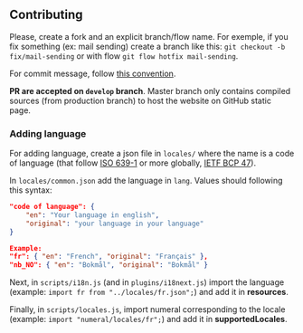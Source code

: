 ## Contributing

Please, create a fork and an explicit branch/flow name. For exemple, if you fix something (ex: mail sending) create a branch like this: `git checkout -b fix/mail-sending` or with flow `git flow hotfix mail-sending`.



For commit message, follow [this convention](https://conventionalcommits.org/).



**PR are accepted on `develop` branch**. Master branch only contains compiled sources (from production branch) to host the website on GitHub static page.



### Adding language

For adding language, create a json file in `locales/` where the name is a code of language (that follow [ISO 639-1](https://www.loc.gov/standards/iso639-2/php/code_list.php) or more globally, [IETF BCP 47](https://en.wikipedia.org/wiki/IETF_language_tag)).

In `locales/common.json` add the language in `lang`. Values should following this syntax:

```json
"code of language": {
    "en": "Your language in english",
    "original": "your language in your language"
}

Example:
"fr": { "en": "French", "original": "Français" },
"nb_NO": { "en": "Bokmål", "original": "Bokmål" }
```



Next, in `scripts/i18n.js` (and in `plugins/i18next.js`) import the language (example: `import fr from "../locales/fr.json";`) and add it in **resources**.

Finally, in `scripts/locales.js`, import numeral corresponding to the locale (example: `import "numeral/locales/fr";`) and add it in **supportedLocales**.
